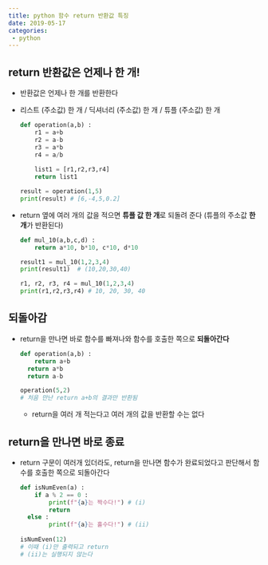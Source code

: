 ```yaml
---
title: python 함수 return 반환값 특징  
date: 2019-05-17
categories:
 - python
---
```






## return 반환값은 언제나 한 개!

- 반환값은 언제나 한 개를 반환한다

- 리스트 (주소값) 한 개 / 딕셔너리 (주소값) 한 개 / 튜플 (주소값) 한 개 

  ```python
  def operation(a,b) :
      r1 = a+b
      r2 = a-b
      r3 = a*b
      r4 = a/b
      
      list1 = [r1,r2,r3,r4]
      return list1
  ```

  ```python
  result = operation(1,5)
  print(result) # [6,-4,5,0.2]
  ```

  

- return 옆에 여러 개의 값을 적으면 **튜플 값 한 개**로 되돌려 준다 (튜플의 주소값 **한 개**가 반환된다)

  ```python
  def mul_10(a,b,c,d) :
      return a*10, b*10, c*10, d*10
  ```

  ```python
  result1 = mul_10(1,2,3,4)
  print(result1)  # (10,20,30,40)
  
  r1, r2, r3, r4 = mul_10(1,2,3,4)
  print(r1,r2,r3,r4) # 10, 20, 30, 40
  ```



## 되돌아감

- return을 만나면 바로 함수를 빠져나와 함수를 호출한 쪽으로 **되돌아간다**

  ```python
  def operation(a,b) :
      return a+b
  	return a*b
  	return a-b
  
  operation(5,2)
  # 처음 만난 return a+b의 결과만 반환됨
  ```

  - return을 여러 개 적는다고 여러 개의 값을 반환할 수는 없다

    

## return을 만나면 바로 종료

- return 구문이 여러개 있더라도, return을 만나면 함수가 완료되었다고 판단해서 함수를 호출한 쪽으로 되돌아간다

  ```python
  def isNumEven(a) :
      if a % 2 == 0 :
          print(f"{a}는 짝수다!") # (i)
          return
   	else :
          print(f"{a}는 홀수다!") # (ii)
          
  isNumEven(12)
  # 이때 (i)만 출력되고 return
  # (ii)는 실행되지 않는다
  ```

